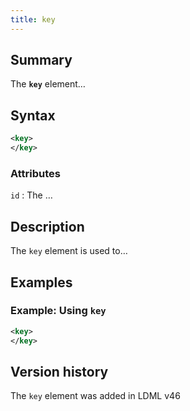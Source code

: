 ```yaml
---
title: key
---
```


## Summary

The **`key`** element…

## Syntax

```xml
<key>
</key>
```

### Attributes

`id`
:   The …

## Description

The `key` element is used to…

## Examples

### Example: Using `key`

```xml
<key>
</key>
```

## Version history

The `key` element was added in LDML v46

<!-- ## See also

- … -->
